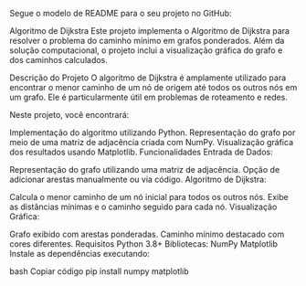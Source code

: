 
Segue o modelo de README para o seu projeto no GitHub:

Algoritmo de Dijkstra
Este projeto implementa o Algoritmo de Dijkstra para resolver o problema do caminho mínimo em grafos ponderados. Além da solução computacional, o projeto inclui a visualização gráfica do grafo e dos caminhos calculados.

Descrição do Projeto
O algoritmo de Dijkstra é amplamente utilizado para encontrar o menor caminho de um nó de origem até todos os outros nós em um grafo. Ele é particularmente útil em problemas de roteamento e redes.

Neste projeto, você encontrará:

Implementação do algoritmo utilizando Python.
Representação do grafo por meio de uma matriz de adjacência criada com NumPy.
Visualização gráfica dos resultados usando Matplotlib.
Funcionalidades
Entrada de Dados:

Representação do grafo utilizando uma matriz de adjacência.
Opção de adicionar arestas manualmente ou via código.
Algoritmo de Dijkstra:

Calcula o menor caminho de um nó inicial para todos os outros nós.
Exibe as distâncias mínimas e o caminho seguido para cada nó.
Visualização Gráfica:

Grafo exibido com arestas ponderadas.
Caminho mínimo destacado com cores diferentes.
Requisitos
Python 3.8+
Bibliotecas:
NumPy
Matplotlib
Instale as dependências executando:

bash
Copiar código
pip install numpy matplotlib
